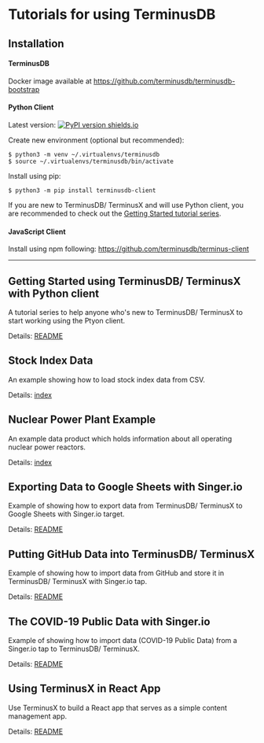 # Tutorials for using TerminusDB

## Installation

#### TerminusDB

Docker image available at https://github.com/terminusdb/terminusdb-bootstrap

#### Python Client

Latest version: [![PyPI version shields.io](https://img.shields.io/pypi/v/terminusdb-client.svg?logo=pypi)](https://pypi.python.org/pypi/terminusdb-client/)

Create new environment (optional but recommended):

```
$ python3 -m venv ~/.virtualenvs/terminusdb
$ source ~/.virtualenvs/terminusdb/bin/activate
```

Install using pip:

`$ python3 -m pip install terminusdb-client`

If you are new to TerminusDB/ TerminusX and will use Python client, you are recommended to check out the [Getting Started tutorial series](./getting_started/python-client).


#### JavaScript Client

Install using npm following:
https://github.com/terminusdb/terminus-client

---

## Getting Started using TerminusDB/ TerminusX with Python client

A tutorial series to help anyone who's new to TerminusDB/ TerminusX to start working using the Ptyon client.

Details: [README](./getting_started/python-client/README.md)

## Stock Index Data

An example showing how to load stock index data from CSV.

Details: [index](./stock_index)

## Nuclear Power Plant Example

An example data product which holds information about all operating nuclear power reactors.

Details: [index](./nuclear)


## Exporting Data to Google Sheets with Singer.io

Example of showing how to export data from TerminusDB/ TerminusX to Google Sheets with Singer.io target.

Details: [README](./google_sheets/README.md)


## Putting GitHub Data into TerminusDB/ TerminusX

Example of showing how to import data from GitHub and store it in TerminusDB/ TerminusX with Singer.io tap.

Details: [README](./github_data/README.md)


## The COVID-19 Public Data with Singer.io

Example of showing how to import data (COVID-19 Public Data) from a Singer.io tap to TerminusDB/ TerminusX.

Details: [README](./covid_data/README.md)

## Using TerminusX in React App

Use TerminusX to build a React app that serves as a simple content management app.

Details: [README](./react-example/README.md)
